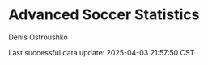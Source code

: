 # Advanced Soccer Statistics
Denis Ostroushko

<!-- gfm -->

Last successful data update: 2025-04-03 21:57:50 CST
